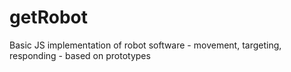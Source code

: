 # getRobot
Basic JS implementation of robot software - movement, targeting, responding - based on prototypes
